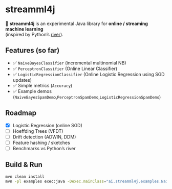 # streamml4j

🚀 **streamml4j** is an experimental Java library for **online / streaming machine learning**  
(inspired by Python’s [river](https://github.com/online-ml/river)).

## Features (so far)
- ✅ `NaiveBayesClassifier` (incremental multinomial NB)
- ✅ `PerceptronClassifier` (Online Linear Classifier)
- ✅ `LogisticRegressionClassifier` (Online Logistic Regression using SGD updates)
- ✅ Simple metrics (`Accuracy`)
- ✅ Example demos (`NaiveBayesSpamDemo`,`PerceptronSpamDemo`,`LogisticRegressionSpamDemo`)

## Roadmap
- [X] Logistic Regression (online SGD)
- [ ] Hoeffding Trees (VFDT)
- [ ] Drift detection (ADWIN, DDM)
- [ ] Feature hashing / sketches
- [ ] Benchmarks vs Python’s river

## Build & Run
```bash
mvn clean install
mvn -pl examples exec:java -Dexec.mainClass="ai.streamml4j.examples.NaiveBayesSpamDemo"
